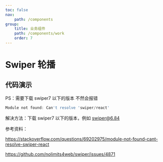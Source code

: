 ```yaml
---
toc: false
nav:
    path: /components
group:
    title: 业务组件
    path: /components/work
    order: 7
---
```


# Swiper 轮播

## 代码演示

<!-- <code src="./demo/index.tsx"></code> -->

PS：需要下载 swiper7 以下的版本
不然会报错

```javascript
Module not found: Can't resolve 'swiper/react'
```

解决方法：下载 swiper7 以下的版本，例如 swiper@6.84

参考资料：

https://stackoverflow.com/questions/69202975/module-not-found-cant-resolve-swiper-react

https://github.com/nolimits4web/swiper/issues/4871
